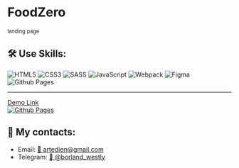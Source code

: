 <h1>FoodZero</h1> 
<sub>landing page</sub>


<h2>🛠️ Use Skills:</h2>  

 ![HTML5](https://img.shields.io/badge/html5-%23E34F26.svg?style=for-the-badge&logo=html5&logoColor=white)
 ![CSS3](https://img.shields.io/badge/css3-%231572B6.svg?style=for-the-badge&logo=css3&logoColor=white)
 ![SASS](https://img.shields.io/badge/SASS-hotpink.svg?style=for-the-badge&logo=SASS&logoColor=white)
![JavaScript](https://img.shields.io/badge/javascript-%23323330.svg?style=for-the-badge&logo=javascript&logoColor=%23F7DF1E)
![Webpack](https://img.shields.io/badge/webpack-%238DD6F9.svg?style=for-the-badge&logo=webpack&logoColor=black)
![Figma](https://img.shields.io/badge/figma-%23F24E1E.svg?style=for-the-badge&logo=figma&logoColor=white)
![Github Pages](https://img.shields.io/badge/github%20pages-121013?style=for-the-badge&logo=github&logoColor=white)

---

[Demo Link <br>![Github Pages](https://img.shields.io/badge/github%20pages-121013?style=for-the-badge&logo=github&logoColor=white)](https://artedien.github.io/FoodZero/dist/home.html)


<h2>📱 My contacts:</h2> 
<ul>
 <li>Email: <a href="mailto:artedien@mail.ru">📧 artedien@gmail.com</a></li>
 <li>Telegram:  <a href="https://t.me/borland_westly">💬 @borland_westly</a></li>

</ul>

